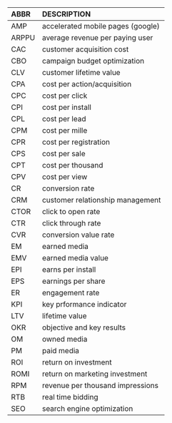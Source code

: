 ABBR|DESCRIPTION
:---|:---
AMP|accelerated mobile pages (google)
ARPPU|average revenue per paying user
CAC|customer acquisition cost
CBO|campaign budget optimization
CLV|customer lifetime value
CPA|cost per action/acquisition
CPC|cost per click
CPI|cost per install
CPL|cost per lead
CPM|cost per mille
CPR|cost per registration
CPS|cost per sale
CPT|cost per thousand
CPV|cost per view
CR|conversion rate
CRM|customer relationship management
CTOR|click to open rate
CTR|click through rate
CVR|conversion value rate
EM|earned media
EMV|earned media value
EPI|earns per install
EPS|earnings per share
ER|engagement rate
KPI|key prformance indicator
LTV|lifetime value
OKR|objective and key results
OM|owned media
PM|paid media
ROI|return on investment
ROMI|return on marketing investment
RPM|revenue per thousand impressions
RTB|real time bidding
SEO|search engine optimization
